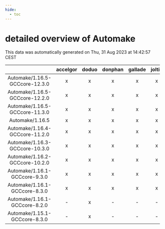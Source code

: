 ```yaml
---
hide:
  - toc
---
```


detailed overview of Automake
=============================


This data was automatically generated on Thu, 31 Aug 2023 at 14:42:57 CEST  

| |accelgor|doduo|donphan|gallade|joltik|skitty|swalot|victini|
| :---: | :---: | :---: | :---: | :---: | :---: | :---: | :---: | :---: |
|Automake/1.16.5-GCCcore-12.3.0|x|x|x|x|x|x|x|x|
|Automake/1.16.5-GCCcore-12.2.0|x|x|x|x|x|x|x|x|
|Automake/1.16.5-GCCcore-11.3.0|x|x|x|x|x|x|x|x|
|Automake/1.16.5|x|x|x|x|x|x|x|x|
|Automake/1.16.4-GCCcore-11.2.0|x|x|x|x|x|x|x|x|
|Automake/1.16.3-GCCcore-10.3.0|x|x|x|x|x|x|x|x|
|Automake/1.16.2-GCCcore-10.2.0|x|x|x|x|x|x|x|x|
|Automake/1.16.1-GCCcore-9.3.0|x|x|x|x|x|x|x|x|
|Automake/1.16.1-GCCcore-8.3.0|x|x|x|x|x|x|x|x|
|Automake/1.16.1-GCCcore-8.2.0|-|x|-|-|-|-|x|-|
|Automake/1.15.1-GCCcore-8.3.0|-|x|-|-|-|x|-|x|
